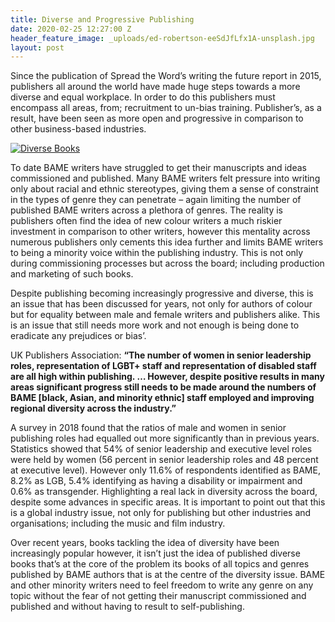 ```yaml
---
title: Diverse and Progressive Publishing
date: 2020-02-25 12:27:00 Z
header_feature_image: _uploads/ed-robertson-eeSdJfLfx1A-unsplash.jpg
layout: post
---
```


Since the publication of Spread the Word’s writing the future report in 2015, publishers all around the world have made huge steps towards a more diverse and equal workplace. In order to do this publishers must encompass all areas, from; recruitment to un-bias training. Publisher’s, as a result, have been seen as more open and progressive in comparison to other business-based industries.

[![Diverse Books](/_uploads/ed-robertson-eeSdJfLfx1A-unsplash.jpg)](/_uploads/ed-robertson-eeSdJfLfx1A-unsplash.jpg)

To date BAME writers have struggled to get their manuscripts and ideas commissioned and published. Many BAME writers felt pressure into writing only about racial and ethnic stereotypes, giving them a sense of constraint in the types of genre they can penetrate – again limiting the number of published BAME writers across a plethora of genres. The reality is publishers often find the idea of new colour writers a much riskier investment in comparison to other writers, however this mentality across numerous publishers only cements this idea further and limits BAME writers to being a minority voice within the publishing industry. This is not only during commissioning processes but across the board; including production and marketing of such books.

Despite publishing becoming increasingly progressive and diverse, this is an issue that has been discussed for years, not only for authors of colour but for equality between male and female writers and publishers alike. This is an issue that still needs more work and not enough is being done to eradicate any prejudices or bias’.

UK Publishers Association: **“The number of women in senior leadership roles, representation of LGBT+ staff and representation of disabled staff are all high within publishing. … However, despite positive results in many areas significant progress still needs to be made around the numbers of BAME [black, Asian, and minority ethnic] staff employed and improving regional diversity across the industry.”**

A survey in 2018 found that the ratios of male and women in senior publishing roles had equalled out more significantly than in previous years. Statistics showed that 54% of senior leadership and executive level roles were held by women (56 percent in senior leadership roles and 48 percent at executive level). However only 11.6% of respondents identified as BAME, 8.2% as LGB, 5.4% identifying as having a disability or impairment and 0.6% as transgender. Highlighting a real lack in diversity across the board, despite some advances in specific areas. It is important to point out that this is a global industry issue, not only for publishing but other industries and organisations; including the music and film industry.

Over recent years, books tackling the idea of diversity have been increasingly popular however, it isn’t just the idea of published diverse books that’s at the core of the problem its books of all topics and genres published by BAME authors that is at the centre of the diversity issue. BAME and other minority writers need to feel freedom to write any genre on any topic without the fear of not getting their manuscript commissioned and published and without having to result to self-publishing.
